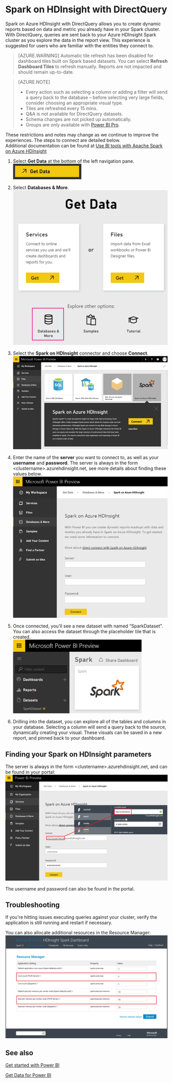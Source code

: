 ﻿<properties
   pageTitle="Spark on HDInsight with DirectQuery"
   description="Spark on HDInsight with DirectQuery"
   services="powerbi"
   documentationCenter=""
   authors="guyinacube"
   manager="mblythe"
   backup=""
   editor=""
   tags=""
   qualityFocus="no"
   qualityDate=""/>

<tags
   ms.service="powerbi"
   ms.devlang="NA"
   ms.topic="article"
   ms.tgt_pltfrm="NA"
   ms.workload="powerbi"
   ms.date="09/09/2016"
   ms.author="asaxton"/>

# Spark on HDInsight with DirectQuery

Spark on Azure HDInsight with DirectQuery allows you to create dynamic reports based on data and metric you already have in your Spark cluster. With DirectQuery, queries are sent back to your Azure HDInsight Spark cluster as you explore the data in the report view. This experience is suggested for users who are familiar with the entities they connect to.

> [AZURE.WARNING] Automatic tile refresh has been disabled for dashboard tiles built on Spark based datasets. You can select **Refresh Dashboard Tiles** to refresh manually. Reports are not impacted and should remain up-to-date. 

> [AZURE.NOTE]  
>-   Every action such as selecting a column or adding a filter will send a query back to the database – before selecting very large fields, consider choosing an appropriate visual type.
>-   Tiles are refreshed every 15 mins.
>-   Q&A is not available for DirectQuery datasets.
>-   Schema changes are not picked up automatically.
>-   Groups are only available with [Power BI Pro](powerbi-power-bi-pro-content-what-is-it.md).

These restrictions and notes may change as we continue to improve the experiences. The steps to connect are detailed below.  Additional documentation can be found at [Use BI tools with Apache Spark on Azure HDInsight](https://azure.microsoft.com/documentation/articles/hdinsight-apache-spark-use-bi-tools/)

1. Select **Get Data** at the bottom of the left navigation pane.  
 	![](media/powerbi-spark-on-hdinsight-with-direct-connect/getdata3.png)  

2. Select **Databases & More**.  
 	![](media/powerbi-spark-on-hdinsight-with-direct-connect/GetData.png)

3. Select the **Spark on HDInsight** connector and choose **Connect**.  
 	![](media/powerbi-spark-on-hdinsight-with-direct-connect/Connect.png)  

4. Enter the name of the **server** you want to connect to, as well as your **username** and **password**. The server is always in the form \<clustername\>.azurehdinsight.net, see more details about finding these values below.  
 	![](media/powerbi-spark-on-hdinsight-with-direct-connect/parameters.png)  

5. Once connected, you'll see a new dataset with named “SparkDataset”. You can also access the dataset through the placeholder tile that is created.  
 	![](media/powerbi-spark-on-hdinsight-with-direct-connect/tile.PNG)  

6. Drilling into the dataset, you can explore all of the tables and columns in your database. Selecting a column will send a query back to the source, dynamically creating your visual. These visuals can be saved in a new report, and pinned back to your dashboard.

## Finding your Spark on HDInsight parameters  
The server is always in the form \<clustername\>.azurehdinsight.net, and can be found in your portal:  
	![](media/powerbi-spark-on-hdinsight-with-direct-connect/ParametersFull.png)

The username and password can also be found in the portal.

## Troubleshooting  
If you're hitting issues executing queries against your cluster, verify the application is still running and restart if necessary.

You can also allocate additional resources in the Resource Manager:  
	![](media/powerbi-spark-on-hdinsight-with-direct-connect/ResourceManager.png)

## See also  

[Get started with Power BI](powerbi-service-get-started.md)  

[Get Data for Power BI](powerbi-service-get-data.md)